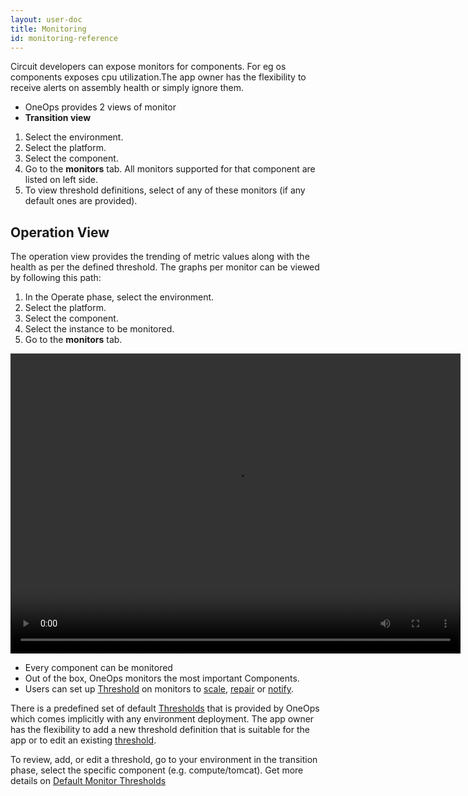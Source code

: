 ```yaml
---
layout: user-doc
title: Monitoring
id: monitoring-reference
---
```


Circuit developers can expose monitors for components. For eg  os components exposes cpu utilization.The app owner has the flexibility to receive alerts on assembly health or simply ignore them.


* OneOps provides 2 views of monitor
* **Transition view**

1. Select the environment.
2. Select the platform.
3. Select the component.
4. Go to the **monitors** tab. All monitors supported for that component are listed on left side.
5. To view threshold definitions, select of any of these monitors (if any default ones are provided).

## Operation View

The operation view provides the trending of metric values along with the health as per the defined threshold. The graphs per monitor can be viewed by following this path:

1. In the Operate phase, select the environment.
2. Select the platform.
3. Select the component.
4. Select the instance to be monitored.
5. Go to the **monitors** tab.

<video width="720" height="480" preload="metadata" controls="" class="grovo-video">
    <source src="http://videos.grovo.com/walmart-oneops-operate-and-monitoring-0215_view-your-monitors_4668.webm?vpv=1" type="video/webm">
    Your browser does not implement HTML5 video.
</video>

* Every component can be monitored
* Out of the box, OneOps monitors the most important Components.
* Users can set up <a href="/user/references/threshold-definitions.html">Threshold</a> on monitors to <a href="/user/references/auto-scale.html">scale</a>, <a href="/user/references/auto-repair.html">repair</a> or <a href="/user/howto/set-up-notifications.html">notify</a>.

There is a predefined set of default <a href="/user/references/threshold-definitions.html">Thresholds</a> that is provided by OneOps which comes implicitly with any environment deployment. The app owner has the flexibility to add a new threshold definition that is suitable for the app or to edit an existing <a href="/user/references/threshold-definitions.html">threshold</a>.

To review, add, or edit a threshold, go to your environment in the transition phase, select the specific component (e.g. compute/tomcat). Get more details on <a href="/developer/content-development/default-monitor-thresholds.html">Default Monitor Thresholds</a>
